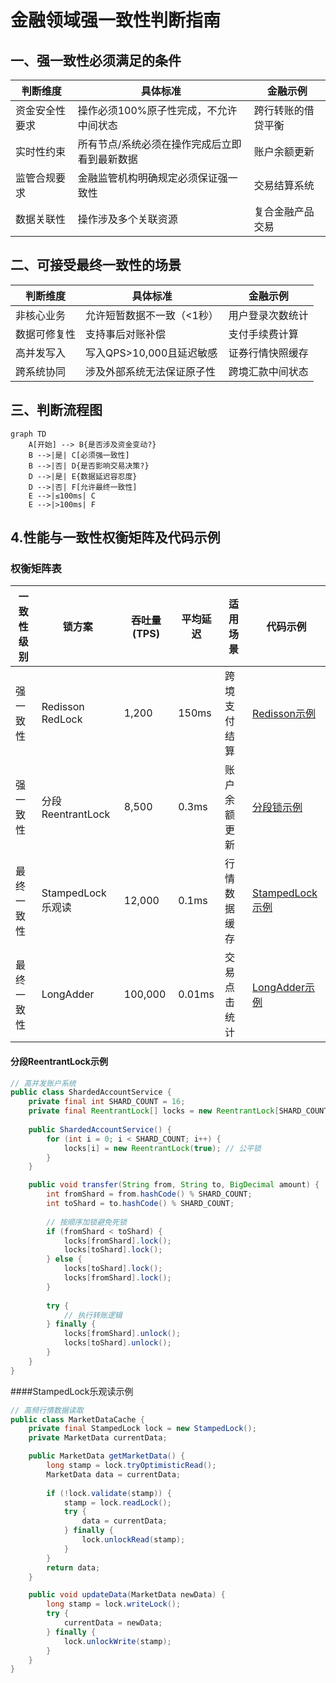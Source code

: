 # 金融领域强一致性判断指南

## 一、强一致性必须满足的条件
| 判断维度       | 具体标准                                                                 | 金融示例                     |
|----------------|--------------------------------------------------------------------------|----------------------------|
| 资金安全性要求 | 操作必须100%原子性完成，不允许中间状态                                  | 跨行转账的借贷平衡          |
| 实时性约束     | 所有节点/系统必须在操作完成后立即看到最新数据                           | 账户余额更新                |
| 监管合规要求   | 金融监管机构明确规定必须保证强一致性                                   | 交易结算系统                |
| 数据关联性     | 操作涉及多个关联资源                                                   | 复合金融产品交易            |

## 二、可接受最终一致性的场景
| 判断维度       | 具体标准                                                                 | 金融示例                     |
|----------------|--------------------------------------------------------------------------|----------------------------|
| 非核心业务     | 允许短暂数据不一致（<1秒）                                             | 用户登录次数统计            |
| 数据可修复性   | 支持事后对账补偿                                                       | 支付手续费计算              |
| 高并发写入     | 写入QPS>10,000且延迟敏感                                               | 证券行情快照缓存            |
| 跨系统协同     | 涉及外部系统无法保证原子性                                            | 跨境汇款中间状态            |

## 三、判断流程图
```mermaid
graph TD
    A[开始] --> B{是否涉及资金变动?}
    B -->|是| C[必须强一致性]
    B -->|否| D{是否影响交易决策?}
    D -->|是| E{数据延迟容忍度}
    D -->|否| F[允许最终一致性]
    E -->|≤100ms| C
    E -->|>100ms| F
```




## 4.性能与一致性权衡矩阵及代码示例

### 权衡矩阵表
| 一致性级别   | 锁方案                | 吞吐量(TPS) | 平均延迟 | 适用场景               | 代码示例                                                                 |
|--------------|----------------------|-------------|----------|------------------------|--------------------------------------------------------------------------|
| 强一致性     | Redisson RedLock     | 1,200       | 150ms    | 跨境支付结算           | [Redisson示例](#redisson-redlock示例)                                   |
| 强一致性     | 分段ReentrantLock    | 8,500       | 0.3ms    | 账户余额更新           | [分段锁示例](#分段reentrantlock示例)                                    |
| 最终一致性   | StampedLock乐观读    | 12,000      | 0.1ms    | 行情数据缓存           | [StampedLock示例](#stampedlock乐观读示例)                               |
| 最终一致性   | LongAdder            | 100,000     | 0.01ms   | 交易点击统计           | [LongAdder示例](#longadder示例)  




#### 分段ReentrantLock示例
```java
// 高并发账户系统
public class ShardedAccountService {
    private final int SHARD_COUNT = 16;
    private final ReentrantLock[] locks = new ReentrantLock[SHARD_COUNT];
    
    public ShardedAccountService() {
        for (int i = 0; i < SHARD_COUNT; i++) {
            locks[i] = new ReentrantLock(true); // 公平锁
        }
    }

    public void transfer(String from, String to, BigDecimal amount) {
        int fromShard = from.hashCode() % SHARD_COUNT;
        int toShard = to.hashCode() % SHARD_COUNT;
        
        // 按顺序加锁避免死锁
        if (fromShard < toShard) {
            locks[fromShard].lock();
            locks[toShard].lock();
        } else {
            locks[toShard].lock();
            locks[fromShard].lock();
        }
        
        try {
            // 执行转账逻辑
        } finally {
            locks[fromShard].unlock();
            locks[toShard].unlock();
        }
    }
}
```

####StampedLock乐观读示例
```java
// 高频行情数据读取
public class MarketDataCache {
    private final StampedLock lock = new StampedLock();
    private MarketData currentData;

    public MarketData getMarketData() {
        long stamp = lock.tryOptimisticRead();
        MarketData data = currentData;
        
        if (!lock.validate(stamp)) {
            stamp = lock.readLock();
            try {
                data = currentData;
            } finally {
                lock.unlockRead(stamp);
            }
        }
        return data;
    }

    public void updateData(MarketData newData) {
        long stamp = lock.writeLock();
        try {
            currentData = newData;
        } finally {
            lock.unlockWrite(stamp);
        }
    }
}
```

